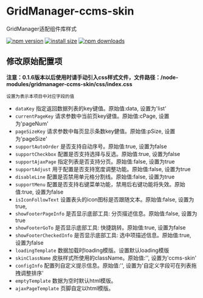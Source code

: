 # GridManager-ccms-skin

GridManager适配组件库样式

[![npm version](https://img.shields.io/npm/v/gridmanager-ccms-skin.svg?style=flat)](https://www.npmjs.com/package/gridmanager-ccms-skin)
[![install size](https://img.shields.io/github/languages/code-size/BoWang816/gridManager-ccms-skin.svg?style=flat)](https://packagephobia.now.sh/result?p=gridmanager-ccms-skin)
[![npm downloads](https://img.shields.io/npm/dt/gridmanager-ccms-skin.svg?style=flat-square)](https://npm-stat.com/charts.html?package=gridmanager-ccms-skin)

## 修改原始配置项

**注意：0.1.6版本以后使用时请手动引入css样式文件，文件路径：/node-modules/gridmanager-ccms-skin/css/index.css**

```设置为表示本项目中对应字段的值```

- `dataKey` 指定返回数据列表的key键值。原始值:data, 设置为'list'
- `currentPageKey` 请求参数中当前页key键值。原始值:cPage, 设置为'pageNum'
- `pageSizeKey` 请求参数中每页显示条数key健值。原始值:pSize, 设置为'pageSize'
- `supportAutoOrder` 是否支持自动序号。原始值:true, 设置为false
- `supportCheckbox` 配置是否支持选择与反选。原始值:true, 设置为false
- `supportAjaxPage` 指定列表是否支持分页。原始值:false, 设置为true
- `supportAdjust` 用于配置是否支持宽度调整功能。原始值:false, 设置为true
- `disableLine` 配置是否禁用单元格分割线。原始值:false, 设置为true
- `supportMenu` 配置是否支持右键菜单功能，禁用后右键功能将失效。原始值:true, 设置为false
- `isIconFollowText` 设置表头的icon图标是否跟随文本。原始值:false, 设置为true,
- `showFooterPageInfo` 是否显示底部工具: 分页描述信息。原始值:false, 设置为true
- `showFooterGoTo` 是否显示底部工具: 快捷跳转。原始值:true, 设置为false
- `showFooterCheckedInfo` 是否显示底部工具: 选中项描述信息。原始值:true, 设置为false
- `loadingTemplate` 数据加载时loading模版。设置默认loading模版
- `skinClassName` 皮肤样式所使用的className。原始值:'', 设置为'ccms-skin'
- `configInfo` 配置列自定义提示信息。原始值:'', 设置为'自定义字段可在列表拖拽调整排序'
- `emptyTemplate` 数据为空时默认html模版。
- `ajaxPageTemplate` 页脚自定以html模版。


